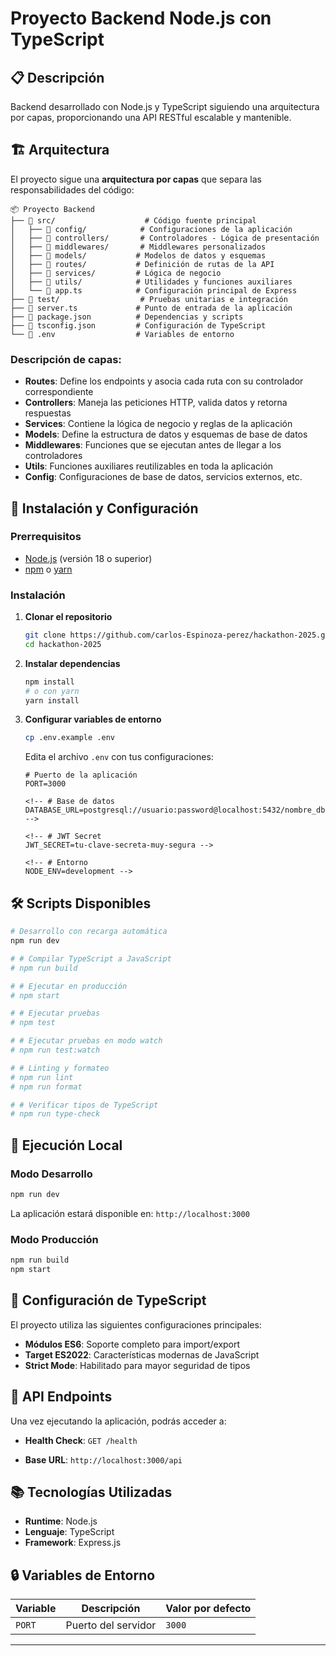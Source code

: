 # Proyecto Backend Node.js con TypeScript

## 📋 Descripción

Backend desarrollado con Node.js y TypeScript siguiendo una arquitectura por capas, proporcionando una API RESTful escalable y mantenible.

## 🏗️ Arquitectura

El proyecto sigue una **arquitectura por capas** que separa las responsabilidades del código:

```
📦 Proyecto Backend
├── 📁 src/                    # Código fuente principal
│   ├── 📁 config/            # Configuraciones de la aplicación
│   ├── 📁 controllers/       # Controladores - Lógica de presentación
│   ├── 📁 middlewares/       # Middlewares personalizados
│   ├── 📁 models/           # Modelos de datos y esquemas
│   ├── 📁 routes/           # Definición de rutas de la API
│   ├── 📁 services/         # Lógica de negocio
│   ├── 📁 utils/            # Utilidades y funciones auxiliares
│   └── 📄 app.ts            # Configuración principal de Express
├── 📁 test/                  # Pruebas unitarias e integración
├── 📄 server.ts             # Punto de entrada de la aplicación
├── 📄 package.json          # Dependencias y scripts
├── 📄 tsconfig.json         # Configuración de TypeScript
└── 📄 .env                  # Variables de entorno
```

### Descripción de capas:

- **Routes**: Define los endpoints y asocia cada ruta con su controlador correspondiente
- **Controllers**: Maneja las peticiones HTTP, valida datos y retorna respuestas
- **Services**: Contiene la lógica de negocio y reglas de la aplicación
- **Models**: Define la estructura de datos y esquemas de base de datos
- **Middlewares**: Funciones que se ejecutan antes de llegar a los controladores
- **Utils**: Funciones auxiliares reutilizables en toda la aplicación
- **Config**: Configuraciones de base de datos, servicios externos, etc.

## 🚀 Instalación y Configuración

### Prerrequisitos

- [Node.js](https://nodejs.org/) (versión 18 o superior)
- [npm](https://www.npmjs.com/) o [yarn](https://yarnpkg.com/)
<!-- - Base de datos (especificar según tu proyecto: PostgreSQL, MongoDB, etc.) -->

### Instalación

1. **Clonar el repositorio**
   ```bash
   git clone https://github.com/carlos-Espinoza-perez/hackathon-2025.git
   cd hackathon-2025
   ```

2. **Instalar dependencias**
   ```bash
   npm install
   # o con yarn
   yarn install
   ```

3. **Configurar variables de entorno**
   ```bash
   cp .env.example .env
   ```
   
   Edita el archivo `.env` con tus configuraciones:
   ```env
   # Puerto de la aplicación
   PORT=3000
   
   <!-- # Base de datos
   DATABASE_URL=postgresql://usuario:password@localhost:5432/nombre_db -->
   
   <!-- # JWT Secret
   JWT_SECRET=tu-clave-secreta-muy-segura -->
   
   <!-- # Entorno
   NODE_ENV=development -->
   ```

<!-- 4. **Configurar base de datos** *(si aplica)*
   ```bash
   # Ejecutar migraciones
   npm run db:migrate
   
   # Ejecutar seeders (datos de prueba)
   npm run db:seed
   ``` -->

## 🛠️ Scripts Disponibles

```bash
# Desarrollo con recarga automática
npm run dev

# # Compilar TypeScript a JavaScript
# npm run build

# # Ejecutar en producción
# npm start

# # Ejecutar pruebas
# npm test

# # Ejecutar pruebas en modo watch
# npm run test:watch

# # Linting y formateo
# npm run lint
# npm run format

# # Verificar tipos de TypeScript
# npm run type-check
```

## 🚀 Ejecución Local

### Modo Desarrollo
```bash
npm run dev
```
La aplicación estará disponible en: `http://localhost:3000`

### Modo Producción
```bash
npm run build
npm start
```

## 🔧 Configuración de TypeScript

El proyecto utiliza las siguientes configuraciones principales:

- **Módulos ES6**: Soporte completo para import/export
- **Target ES2022**: Características modernas de JavaScript
- **Strict Mode**: Habilitado para mayor seguridad de tipos

## 📡 API Endpoints

Una vez ejecutando la aplicación, podrás acceder a:

- **Health Check**: `GET /health`
<!-- - **API Documentation**: `GET /api-docs` *(si Swagger está configurado)* -->
- **Base URL**: `http://localhost:3000/api`

<!-- ## 🧪 Testing

```bash
# Ejecutar todas las pruebas
npm test

# Ejecutar pruebas con cobertura
npm run test:coverage

# Ejecutar pruebas específicas
npm test -- --grep "nombre-del-test"
``` -->

## 📚 Tecnologías Utilizadas

- **Runtime**: Node.js
- **Lenguaje**: TypeScript
- **Framework**: Express.js
<!-- - **Base de datos**: [Especificar: PostgreSQL/MongoDB/etc.]
- **ORM/ODM**: [Especificar: Prisma/Mongoose/Sequelize/etc.]
- **Testing**: Jest
- **Validación**: [Especificar: Joi/Zod/express-validator/etc.]
- **Autenticación**: JWT -->

## 🔒 Variables de Entorno

| Variable | Descripción | Valor por defecto |
|----------|-------------|-------------------|
| `PORT` | Puerto del servidor | `3000` |

---

